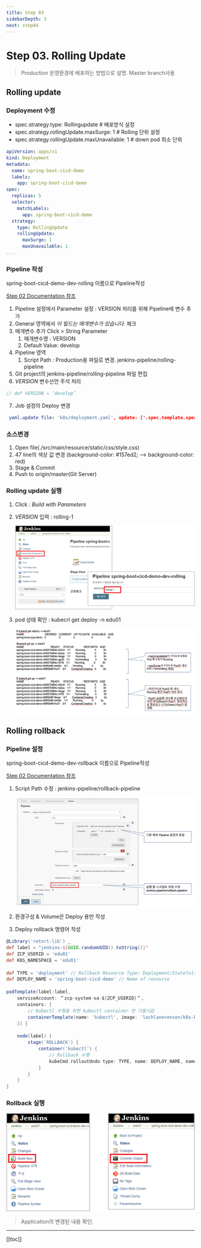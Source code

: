 ```yaml
---
title: Step 03
sidebarDepth: 3
next: step04
---
```


# Step 03. Rolling Update
> Production 운영환경에 배포하는 방법으로 설명. Master branch사용

## Rolling update

### Deployment 수정

* spec.strategy.type: Rollingupdate  # 배포방식 설정
* spec.strategy.rollingUpdate.maxSurge: 1  # Rolling 단위 설정
* spec.strategy.rollingUpdate.maxUnavailable: 1 # down pod 최소 단위

```yaml
apiVersion: apps/v1
kind: Deployment
metadata:
  name: spring-boot-cicd-demo
  labels:
    app: spring-boot-cicd-demo
spec:
  replicas: 5
  selector:
    matchLabels:
      app: spring-boot-cicd-demo
  strategy:
    type: RollingUpdate
    rollingUpdate:
      maxSurge: 1
      maxUnavailable: 1
....
```

### Pipeline 작성
spring-boot-cicd-demo-dev-rolling 이름으로 Pipeline작성

[Step 02 Documentation 참조](step02.md)

1. Pipeline 설정에서 Parameter 설정 : VERSION 처리를 위해 Pipeline에 변수 추가
2. General 영역에서 *이 빌드는 매개변수가 있습니다.* 체크
3. 매개변수 추가 Click > String Parameter
   1. 매개변수명 : VERSION
   2. Default Value: develop
4. Pipeline 영역
   1. Script Path : Production용 파일로 변경. jenkins-pipeline/rolling-pipeline
5. Git project의 jenkins-pipeline/rolling-pipeline 파일 편집
6. *VERSION* 변수선언 주석 처리

```groovy
// def VERSION = ‘develop’
```
7. Job 설정의 Deploy 변경

```yaml
 yaml.update file: 'k8s/deployment.yaml', update: ['.spec.template.spec.containers[0].image': "${HARBOR_REGISTRY}/${DOCKER_IMAGE}:${VERSION}"]

```
### 소스변경
1. Open file(./src/main/resource/static/css/style.css)
2. 47 line의 색상 값 변경 (background-color: #157ed2; --> background-color: red)
3. Stage & Commit
4. Push to origin/master(Git Server)

### Rolling update 실행

1. Click : *Build with Parameters*
2. *VERSION*  입력 : rolling-1
   
   ![](./img/2019-01-26-15-55-31.png)
3. pod 상태 확인 : kubecrl get deploy -n edu01

   ![](./img/2019-01-26-15-56-37.png)

## Rolling rollback

### Pipeline 설정 
spring-boot-cicd-demo-dev-rollback 이름으로 Pipeline작성

[Step 02 Documentation 참조](step02.md)

1. Script Path 수정 : jenkins-pipeline/rollback-pipeline

    ![](./img/2019-01-26-19-16-35.png)

2. 환경구성 & Volume은  Deploy 용만 작성
3. Deploy rollback 명령어 작성

```groovy
@Library('retort-lib') _
def label = "jenkins-${UUID.randomUUID().toString()}"
def ZCP_USERID = 'edu01'
def K8S_NAMESPACE = 'edu01'

def TYPE = 'deployment' // Rollback Resource Type: Deployment/Statefulset etc
def DEPLOY_NAME = 'spring-boot-cicd-demo' // Name of resource

podTemplate(label:label,
    serviceAccount: ＂zcp-system-sa-${ZCP_USERID}＂,
    containers: [
        // Kubectl 수행을 위한 kubectl container 만 기동시킴
        containerTemplate(name: 'kubectl', image: 'lachlanevenson/k8s-kubectl', ttyEnabled: true, command: 'cat')
    ]) {

    node(label) {
        stage('ROLLBACK') {
            container('kubectl') {
                // Rollback 수행
                kubeCmd.rolloutUndo type: TYPE, name: DEPLOY_NAME, namespace: K8S_NAMESPACE, wait: 300
            }
        }
    }
}
```

### Rollback 실행

![](./img/2019-01-26-19-22-12.png)

> Application의 변경된 내용 확인.

---
[[toc]]
